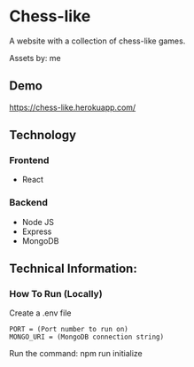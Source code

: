 # Chess-like
A website with a collection of chess-like games.

Assets by: me

## Demo
https://chess-like.herokuapp.com/

## Technology
### Frontend
- React

### Backend
- Node JS
- Express
- MongoDB

## Technical Information:

### How To Run (Locally)
Create a .env file

    PORT = (Port number to run on)
    MONGO_URI = (MongoDB connection string)

Run the command: npm run initialize